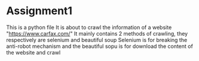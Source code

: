 # Assignment1
This is a python file
It is about to crawl the information of a website "https://www.carfax.com/"
It mainly contains 2 methods of crawling, they respectively are selenium and beautiful soup
Selenium is for breaking the anti-robot mechanism and the beautiful sopu is for download the content of the website and crawl
